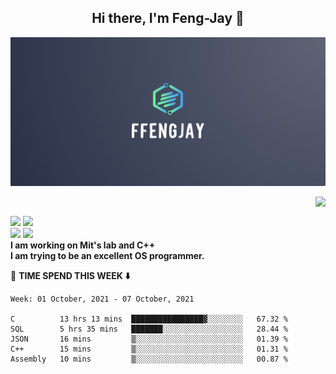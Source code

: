 <h2 align="center"> Hi there, I'm Feng-Jay 👋 </h2>  

![](https://github.com/Feng-Jay/DataStruct/blob/master/Image/1.png)  

<img align="right" src="https://github-readme-stats.vercel.app/api?username=Feng-Jay&show_icons=true&icon_color=CE1D2D&text_color=718096&bg_color=ffffff&hide_title=true" />


&emsp;

![](https://visitor-badge.glitch.me/badge?page_id=Feng-Jay.readme)
![](https://img.shields.io/badge/Concentrate-Cpp-blue)  
![](https://img.shields.io/badge/Rust-primer-orange)
![](https://img.shields.io/badge/Target-OS-9cf)  
**I am working on Mit's lab and C++**  
**I am trying to be an excellent OS programmer.**  


📘 **TIME SPEND THIS WEEK ⬇️**
<!--START_SECTION:waka-->
```text
Week: 01 October, 2021 - 07 October, 2021

C          13 hrs 13 mins  ████████████████▓░░░░░░░░   67.32 % 
SQL        5 hrs 35 mins   ███████░░░░░░░░░░░░░░░░░░   28.44 % 
JSON       16 mins         ▒░░░░░░░░░░░░░░░░░░░░░░░░   01.39 % 
C++        15 mins         ▒░░░░░░░░░░░░░░░░░░░░░░░░   01.31 % 
Assembly   10 mins         ▒░░░░░░░░░░░░░░░░░░░░░░░░   00.87 % 
```
<!--END_SECTION:waka-->
